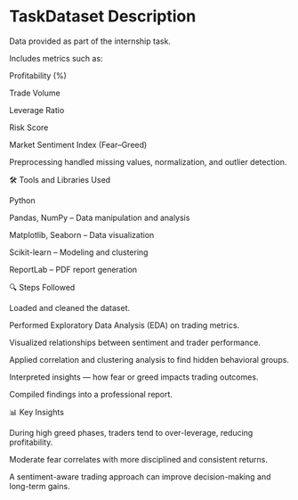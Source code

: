 # TaskDataset Description

Data provided as part of the internship task.

Includes metrics such as:

Profitability (%)

Trade Volume

Leverage Ratio

Risk Score

Market Sentiment Index (Fear–Greed)

Preprocessing handled missing values, normalization, and outlier detection.

🛠️ Tools and Libraries Used

Python

Pandas, NumPy – Data manipulation and analysis

Matplotlib, Seaborn – Data visualization

Scikit-learn – Modeling and clustering

ReportLab – PDF report generation

🔍 Steps Followed

Loaded and cleaned the dataset.

Performed Exploratory Data Analysis (EDA) on trading metrics.

Visualized relationships between sentiment and trader performance.

Applied correlation and clustering analysis to find hidden behavioral groups.

Interpreted insights — how fear or greed impacts trading outcomes.

Compiled findings into a professional report.

📊 Key Insights

During high greed phases, traders tend to over-leverage, reducing profitability.

Moderate fear correlates with more disciplined and consistent returns.

A sentiment-aware trading approach can improve decision-making and long-term gains.
